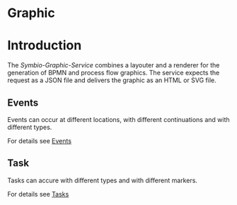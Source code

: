 # Graphic

# Introduction

The *Symbio-Graphic-Service* combines a layouter and a renderer for the generation of BPMN and process flow graphics. The service expects the request as a JSON file and delivers the graphic as an HTML or SVG file.

## Events

Events can occur at different locations, with different continuations and with different types.

For details see [Events](elements_events.md)



## Task

Tasks can accure with different types and with different markers.

For details see [Tasks](elements_tasks.md)
